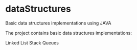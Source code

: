 # dataStructures
Basic data structures implementations using JAVA

The project contains basic data structures implementations:

Linked List
Stack
Queues
